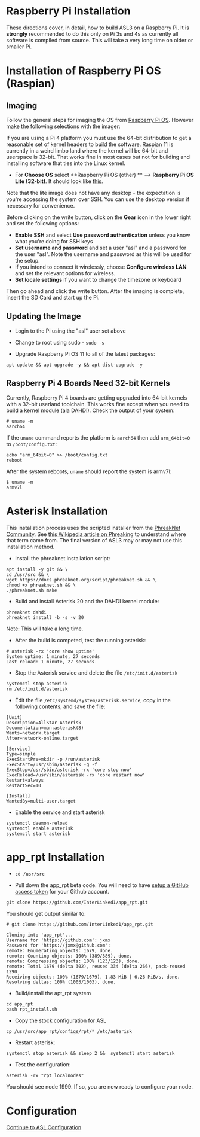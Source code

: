 # Raspberry Pi Installation

These directions cover, in detail, how to build ASL3 on a Raspberry Pi. It is **strongly**
recommended to do this only on Pi 3s and 4s as currently all software is compiled
from source. This will take a very long time on older or smaller Pi.

# Installation of Raspberry Pi OS (Raspian)

## Imaging

Follow the general steps for imaging the OS from [Raspberry Pi OS](https://www.youtube.com/watch?v=ntaXWS8Lk34]).
However make the following selections with the imager:

If you are using a Pi 4 platform you must use the 64-bit distribution to get a reasonable set of kernel headers to build the software. Raspian 11 is currently in a weird limbo land where the kernel will be 64-bit and userspace is 32-bit. That works fine in most cases but not for building and installing software that ties into the Linux kernel.

* For **Choose OS** select **Raspberry Pi OS (other) ** --> **Raspberry Pi OS Lite (32-bit)**. It should look like [this](https://github.com/AllStarLink/ASL3/blob/develop/RPiDebianDownload.png).

Note that the lite image does not have any desktop - the expectation is you're accessing
the system over SSH. You can use the desktop version if necessary for convenience.

Before clicking on the write button, click on the **Gear** icon in the lower
right and set the following options:

* **Enable SSH** and select **Use password authentication** unless you know
what you're doing for SSH keys
* **Set username and password** and set a user "asl" and a password for
the user "asl". Note the username and password as this will be used for
the setup.
* If you intend to connect it wirelessly, choose **Configure wireless LAN**
and set the relevant options for wireless.
* **Set locale settings** if you want to change the timezone or keyboard

Then go ahead and click the write button. After the imaging is complete,
insert the SD Card and start up the Pi.

## Updating the Image

* Login to the Pi using the "asl" user set above

* Change to root using sudo - `sudo -s`

* Upgrade Raspberry Pi OS 11 to all of the latest packages:
```
apt update && apt upgrade -y && apt dist-upgrade -y
```

## Raspberry Pi 4 Boards Need 32-bit Kernels
Currently, Raspberry Pi 4 boards are getting upgraded into 64-bit kernels with
a 32-bit userland toolchain. This works fine except when you need to build a
kernel module (ala DAHDI). Check the output of your system:
```
# uname -m
aarch64
```

If the `uname` command reports the platform is `aarch64` then
add `arm_64bit=0` to `/boot/config.txt`:
```
echo "arm_64bit=0" >> /boot/config.txt
reboot
```

After the system reboots, `uname` should report the system is armv7l:
```
$ uname -m
armv7l
```

# Asterisk Installation

This installation process uses the scripted installer from the [PhreakNet Community](https://phreaknet.org/). See [this Wikipedia article on Phreaking](https://en.wikipedia.org/wiki/Phreaking) to understand where that 
term came from. The final version of ASL3 may or may not use this installation method.

* Install the phreaknet installation script:
```
apt install -y git && \
cd /usr/src && \
wget https://docs.phreaknet.org/script/phreaknet.sh && \
chmod +x phreaknet.sh && \
./phreaknet.sh make
```

* Build and install Asterisk 20 and the DAHDI kernel module:
```
phreaknet dahdi
phreaknet install -b -s -v 20
```
Note: This will take a long time. 

* After the build is competed, test the running asterisk:
```
# asterisk -rx 'core show uptime'
System uptime: 1 minute, 27 seconds
Last reload: 1 minute, 27 seconds
```

* Stop the Asterisk service and delete the file `/etc/init.d/asterisk`
```
systemctl stop asterisk
rm /etc/init.d/asterisk
```

* Edit the file `/etc/systemd/system/asterisk.service`, copy in the following contents, and save the file:
```
[Unit]
Description=AllStar Asterisk
Documentation=man:asterisk(8)
Wants=network.target
After=network-online.target

[Service]
Type=simple
ExecStartPre=mkdir -p /run/asterisk
ExecStart=/usr/sbin/asterisk -g -f
ExecStop=/usr/sbin/asterisk -rx 'core stop now'
ExecReload=/usr/sbin/asterisk -rx 'core restart now'
Restart=always
RestartSec=10

[Install]
WantedBy=multi-user.target
```

* Enable the service and start asterisk
```
systemctl daemon-reload
systemctl enable asterisk
systemctl start asterisk
```

# app_rpt Installation

* `cd /usr/src`

* Pull down the app_rpt beta code. You will need to have [setup a GitHub access token](https://docs.github.com/en/authentication/keeping-your-account-and-data-secure/managing-your-personal-access-tokens) for your Github account.
```
git clone https://github.com/InterLinked1/app_rpt.git
```

You should get output similar to:
```
# git clone https://github.com/InterLinked1/app_rpt.git

Cloning into 'app_rpt'...
Username for 'https://github.com': jxmx
Password for 'https://jxmx@github.com':
remote: Enumerating objects: 1679, done.
remote: Counting objects: 100% (389/389), done.
remote: Compressing objects: 100% (123/123), done.
remote: Total 1679 (delta 302), reused 334 (delta 266), pack-reused 1290
Receiving objects: 100% (1679/1679), 1.83 MiB | 6.26 MiB/s, done.
Resolving deltas: 100% (1003/1003), done.
```

* Build/install the apt_rpt system
```
cd app_rpt
bash rpt_install.sh
```

* Copy the stock configuration for ASL
```
cp /usr/src/app_rpt/configs/rpt/* /etc/asterisk
```

* Restart asterisk:
```
systemctl stop asterisk && sleep 2 &&  systemctl start asterisk
```

* Test the configuration:
```
asterisk -rx "rpt localnodes"
```

You should see node 1999. If so, you are now ready to configure your node.

# Configuration
[Continue to ASL Configuration](https://github.com/AllStarLink/ASL3/tree/develop#asl-configuration)
